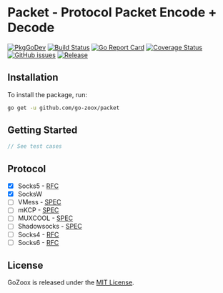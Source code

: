 # Packet - Protocol Packet Encode + Decode

[![PkgGoDev](https://pkg.go.dev/badge/github.com/go-zoox/packet)](https://pkg.go.dev/github.com/go-zoox/packet)
[![Build Status](https://github.com/go-zoox/packet/actions/workflows/ci.yml/badge.svg?branch=master)](https://github.com/go-zoox/packet/actions/workflows/ci.yml)
[![Go Report Card](https://goreportcard.com/badge/github.com/go-zoox/packet)](https://goreportcard.com/report/github.com/go-zoox/packet)
[![Coverage Status](https://coveralls.io/repos/github/go-zoox/packet/badge.svg?branch=master)](https://coveralls.io/github/go-zoox/packet?branch=master)
[![GitHub issues](https://img.shields.io/github/issues/go-zoox/packet.svg)](https://github.com/go-zoox/packet/issues)
[![Release](https://img.shields.io/github/tag/go-zoox/packet.svg?label=Release)](https://github.com/go-zoox/packet/tags)

## Installation
To install the package, run:
```bash
go get -u github.com/go-zoox/packet
```

## Getting Started

```go
// See test cases
```

## Protocol
* [x] Socks5      - [RFC](https://www.rfc-editor.org/rfc/rfc1928)
* [x] SocksW 
* [ ] VMess       - [SPEC](https://github.com/v2ray/manual/blob/master/eng_en/protocols/vmess.md)
* [ ] mKCP        - [SPEC](https://github.com/v2ray/manual/blob/master/eng_en/protocols/mkcp.md)
* [ ] MUXCOOL     - [SPEC](https://github.com/v2ray/manual/blob/master/eng_en/protocols/muxcool.md)
* [ ] Shadowsocks - [SPEC](https://www.ichenxiaoyu.com/ss/)
* [ ] Socks4      - [RFC](https://www.openssh.com/txt/socks4.protocol)
* [ ] Socks6      - [RFC](https://datatracker.ietf.org/doc/html/draft-olteanu-intarea-socks-6)

## License
GoZoox is released under the [MIT License](./LICENSE).
